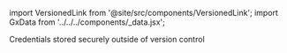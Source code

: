 import VersionedLink from '@site/src/components/VersionedLink';
import GxData from '../../../components/_data.jsx';

<span><VersionedLink to='/core/connect_to_data/sql_data#configure-credentials'>Credentials stored securely outside of version control</VersionedLink></span>